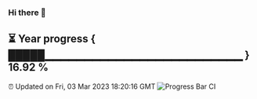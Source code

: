 ### Hi there 👋
⏳ Year progress { █████▁▁▁▁▁▁▁▁▁▁▁▁▁▁▁▁▁▁▁▁▁▁▁▁▁ } 16.92 %
---
⏰ Updated on Fri, 03 Mar 2023 18:20:16 GMT
![Progress Bar CI](https://github.com/liununu/liununu/workflows/Progress%20Bar%20CI/badge.svg)
